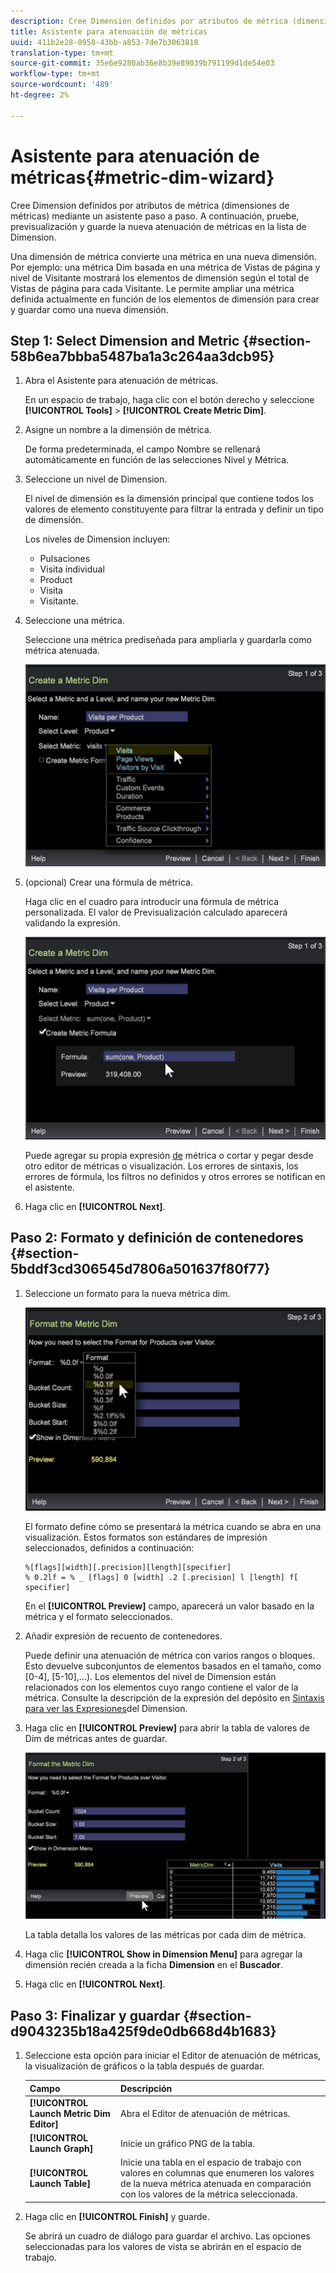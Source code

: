 ```yaml
---
description: Cree Dimension definidos por atributos de métrica (dimensiones de métricas) mediante un asistente paso a paso. A continuación, pruebe, previsualización y guarde la nueva atenuación de métricas en la lista de Dimension.
title: Asistente para atenuación de métricas
uuid: 411b2e28-0958-43bb-a853-7de7b3063818
translation-type: tm+mt
source-git-commit: 35e6e9280ab36e8b39e89039b791199d1de54e03
workflow-type: tm+mt
source-wordcount: '489'
ht-degree: 2%

---
```



# Asistente para atenuación de métricas{#metric-dim-wizard}

Cree Dimension definidos por atributos de métrica (dimensiones de métricas) mediante un asistente paso a paso. A continuación, pruebe, previsualización y guarde la nueva atenuación de métricas en la lista de Dimension.

Una dimensión de métrica convierte una métrica en una nueva dimensión. Por ejemplo: una métrica Dim basada en una métrica de Vistas de página y nivel de Visitante mostrará los elementos de dimensión según el total de Vistas de página para cada Visitante. Le permite ampliar una métrica definida actualmente en función de los elementos de dimensión para crear y guardar como una nueva dimensión.

## Step 1: Select Dimension and Metric {#section-58b6ea7bbba5487ba1a3c264aa3dcb95}

1. Abra el Asistente para atenuación de métricas.

   En un espacio de trabajo, haga clic con el botón derecho y seleccione **[!UICONTROL Tools]** > **[!UICONTROL Create Metric Dim]**.

1. Asigne un nombre a la dimensión de métrica.

   De forma predeterminada, el campo Nombre se rellenará automáticamente en función de las selecciones Nivel y Métrica.

1. Seleccione un nivel de Dimension.

   El nivel de dimensión es la dimensión principal que contiene todos los valores de elemento constituyente para filtrar la entrada y definir un tipo de dimensión.

   Los niveles de Dimension incluyen:

   * Pulsaciones
   * Visita individual
   * Product
   * Visita
   * Visitante.

1. Seleccione una métrica.

   Seleccione una métrica prediseñada para ampliarla y guardarla como métrica atenuada.

   ![](assets/6_4_workstation_metricdim_metric.png)

1. (opcional) Crear una fórmula de métrica.

   Haga clic en el cuadro para introducir una fórmula de métrica personalizada. El valor de Previsualización calculado aparecerá validando la expresión.

   ![](assets/6_4_workstation_metricdim_create_metric.png)

   Puede agregar su propia expresión [de](https://docs.adobe.com/content/help/en/data-workbench/using/client/qry-lang-syntx/c-syntx-mtrc-exp.html) métrica o cortar y pegar desde otro editor de métricas o visualización. Los errores de sintaxis, los errores de fórmula, los filtros no definidos y otros errores se notifican en el asistente.

1. Haga clic en **[!UICONTROL Next]**.

## Paso 2: Formato y definición de contenedores {#section-5bddf3cd306545d7806a501637f80f77}

1. Seleccione un formato para la nueva métrica dim.

   ![](assets/6_4_workstation_metricdim_format_metric.png)

   El formato define cómo se presentará la métrica cuando se abra en una visualización. Estos formatos son estándares [](http://www.cplusplus.com/reference/cstdio/printf/)de impresión seleccionados, definidos a continuación:

   ```
   %[flags][width][.precision][length][specifier]
   % 0.2lf = % _ [flags] 0 [width] .2 [.precision] l [length] f[ specifier]
   ```

   En el **[!UICONTROL Preview]** campo, aparecerá un valor basado en la métrica y el formato seleccionados.

1. Añadir expresión de recuento de contenedores.

   Puede definir una atenuación de métrica con varios rangos o bloques. Esto devuelve subconjuntos de elementos basados en el tamaño, como [0-4], [5-10],...). Los elementos del nivel de Dimension están relacionados con los elementos cuyo rango contiene el valor de la métrica. Consulte la descripción de la expresión del depósito en [Sintaxis para ver las Expresiones](https://docs.adobe.com/content/help/en/data-workbench/using/client/qry-lang-syntx/c-syntx-dim-exp.html)del Dimension.

1. Haga clic en **[!UICONTROL Preview]** para abrir la tabla de valores de Dim de métricas antes de guardar.

   ![](assets/6_4_workstation_metricdim_preview.png)

   La tabla detalla los valores de las métricas por cada dim de métrica.

1. Haga clic **[!UICONTROL Show in Dimension Menu]** para agregar la dimensión recién creada a la ficha **Dimension** en el **Buscador**.

1. Haga clic en **[!UICONTROL Next]**.

## Paso 3: Finalizar y guardar {#section-d9043235b18a425f9de0db668d4b1683}

1. Seleccione esta opción para iniciar el Editor de atenuación de métricas, la visualización de gráficos o la tabla después de guardar.

   | Campo | Descripción |
   |---|---|
   | **[!UICONTROL Launch Metric Dim Editor]** | Abra el Editor de atenuación de métricas. |
   | **[!UICONTROL Launch Graph]** | Inicie un gráfico PNG de la tabla. |
   | **[!UICONTROL Launch Table]** | Inicie una tabla en el espacio de trabajo con valores en columnas que enumeren los valores de la nueva métrica atenuada en comparación con los valores de la métrica seleccionada. |

1. Haga clic en **[!UICONTROL Finish]** y guarde.

   Se abrirá un cuadro de diálogo para guardar el archivo. Las opciones seleccionadas para los valores de vista se abrirán en el espacio de trabajo.

